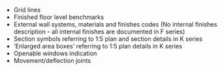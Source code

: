 - Grid lines
- Finished floor level benchmarks
- External wall systems, materials and finishes codes
(No internal finishes description - all internal finishes are documented in F series)
- Section symbols referring to <span class="highlight-red">1:5</span> plan and section details in K series
- ‘Enlarged area boxes’ referring to <span class="highlight-red">1:5</span> plan details in K series
- Openable windows indication
- Movement/deflection joints